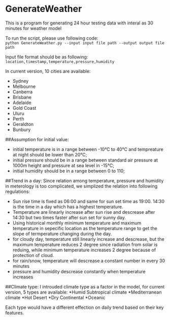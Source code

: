 # GenerateWeather
This is a program for generating 24 hour testing data with interal as 30 minutes for weather model

To run the script, please use following code:</br>
  `python GenerateWeather.py --input input file path --output output file path`

Input file format should be as following:</br>
`location,timestamp,temperature,pressure,humidity`

In current version, 10 cities are available:
* Sydney
* Melbourne
* Canberra
* Brisbane
* Adelaide
* Gold Coast
* Uluru
* Perth
* Geraldton
* Bunbury 

##Assumption for initial value:
* initial temperature is in a range between -10℃ to 40℃ and tempreature at night should be lower than 20℃;
* initial pressure should be in a range between standard air pressure at 1000m height and pressure at sea level in -15℃;
* initial humidity should be in a range between 0 to 110;

##Trend in a day:
Since relation among temperature, pressure and humidity in meterology is too complicated, we simplized the relation into following regulations:
* Sun rise time is fixed as 06:00 and same for sun set time as 19:00. 14:30 is the time in a day which has a highest temperature.
* Temperature are linearly increase after sun rise and descrease after 14:30 but two times faster after sun set for sunny day.
* Using historical monthly minimum temperature and maximum temperature in sepecific location as the temperature range to get the slope of termperature changing during the day.
* for cloudy day, temperature still linearly increase and descrease, but the maximum temperature reduces 2 degree since radiation from solar is reduing, while minimum temperature increases 2 degree because of protection of cloud.
* for rain/snow, temperature will descrease a constant number in every 30 minutes
* pressure and humidity descrease constantly when temperature increases

##Climate type:
I introuded climate type as a factor in the model, for current version, 5 types are available:
*Humid Subtropical climate
*Mediterranean climate
*Hot Desert
*Dry Continental
*Oceanic

Each type would have a different effection on daily trend based on their key features.
